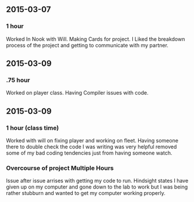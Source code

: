 ## 2015-03-07

### 1 hour
Worked In Nook with Will. Making Cards for project.
I Liked the breakdown process of the project and getting to communicate with my partner.

## 2015-03-09

### .75 hour
Worked on player class.
Having Compiler issues with code.

## 2015-03-09

### 1 hour (class time)
Worked with will on fixing player and working on fleet.
Having someone there to double check the code I was writing was very helpful removed some of my bad coding tendencies just from having someone watch.

### Overcourse of project Multiple Hours
Issue after issue arrises with getting my code to run. Hindsight states I have given up on my computer and gone down to the lab to work but I was being rather stubburn and wanted to get my computer working properly.
